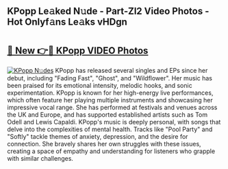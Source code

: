 ## KPopp Le𝚊ked N𝚞de - Part-Zl2 Video Photos - Hot Onlyf𝚊ns Le𝚊ks vHDgn

# <h2><a href="http://ab17860.deff.icu/?id=KPopp">🔗 New 👉🔴 KPopp VIDEO Photos</a></h2>

[![KPopp N𝚞des](https://i.imgur.com/rIISA9y.gif)](http://ab17860.deff.icu/?id=KPopp)
KPopp has released several singles and EPs since her debut, including "Fading Fast", "Ghost", and "Wildflower". Her music has been praised for its emotional intensity, melodic hooks, and sonic experimentation. KPopp is known for her high-energy live performances, which often feature her playing multiple instruments and showcasing her impressive vocal range. She has performed at festivals and venues across the UK and Europe, and has supported established artists such as Tom Odell and Lewis Capaldi. KPopp's music is deeply personal, with songs that delve into the complexities of mental health. Tracks like "Pool Party" and "Softly" tackle themes of anxiety, depression, and the desire for connection. She bravely shares her own struggles with these issues, creating a space of empathy and understanding for listeners who grapple with similar challenges.
